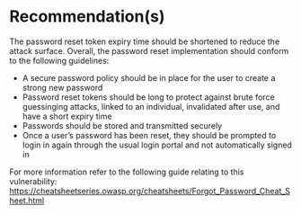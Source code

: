 # Recommendation(s)

The password reset token expiry time should be shortened to reduce the attack surface. Overall, the password reset implementation should conform to the following guidelines:

- A secure password policy should be in place for the user to create a strong new password
- Password reset tokens should be long to protect against brute force guessinging attacks, linked to an individual, invalidated after use, and have a short expiry time
- Passwords should be stored and transmitted securely
- Once a user’s password has been reset, they should be prompted to login in again through the usual login portal and not automatically signed in

For more information refer to the following guide relating to this vulnerability:
<https://cheatsheetseries.owasp.org/cheatsheets/Forgot_Password_Cheat_Sheet.html>
